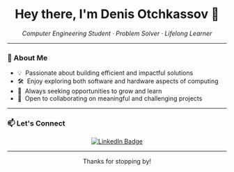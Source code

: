 <h1 align="center">Hey there, I'm Denis Otchkassov 👋</h1>
<p align="center"><i>Computer Engineering Student · Problem Solver · Lifelong Learner</i></p>

<hr/>

### 🧭 About Me
- 💡 &nbsp;Passionate about building efficient and impactful solutions  
- 🛠️ &nbsp;Enjoy exploring both software and hardware aspects of computing  
- 📘 &nbsp;Always seeking opportunities to grow and learn  
- 🤝 &nbsp;Open to collaborating on meaningful and challenging projects  

---

### 📫 Let's Connect

<p align="center">
  <a href="https://www.linkedin.com/in/denis-otchkassov/" target="_blank">
    <img src="https://img.shields.io/badge/LinkedIn-Connect-blue?style=for-the-badge&logo=linkedin" alt="LinkedIn Badge"/>
  </a>
</p>

---

<p align="center">Thanks for stopping by!</p>
